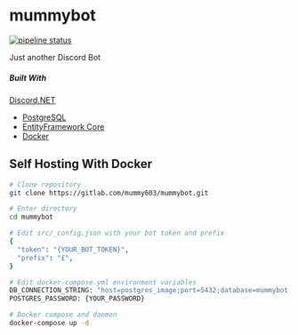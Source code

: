 # mummybot

[![pipeline status](https://gitlab.com/mummy603/mummybot/badges/dev/pipeline.svg)](https://gitlab.com/mummy603/mummybot/commits/dev)

Just another Discord Bot

##### Built With
   [Discord.NET](https://github.com/RogueException/Discord.Net)
*  [PostgreSQL](https://www.postgresql.org/)
*  [EntityFramework Core](https://docs.microsoft.com/en-us/ef/core/)
*  [Docker](https://docker.com)

## Self Hosting With Docker
```bash
# Clone repository
git clone https://gitlab.com/mummy603/mummybot.git

# Enter directory
cd mummybot

# Edit src/_config.json with your bot token and prefix
{
  "token": "{YOUR_BOT_TOKEN}",
  "prefix": "£",
}

# Edit docker-compose.yml environment variables
DB_CONNECTION_STRING: "host=postgres_image;port=5432;database=mummybot;username=postgres;password={YOUR_PASSWORD};"
POSTGRES_PASSWORD: {YOUR_PASSWORD}

# Docker compose and daemon
docker-compose up -d
```